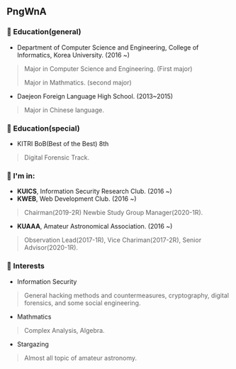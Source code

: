 ## PngWnA

### 🌱 Education(general)
* Department of Computer Science and Engineering, College of Informatics, Korea University. (2016 ~)
> Major in Computer Science and Engineering. (First major)
>
> Major in Mathmatics. (second major)


* Daejeon Foreign Language High School. (2013~2015)
> Major in Chinese language.

### 🌱 Education(special)
* KITRI BoB(Best of the Best) 8th
> Digital Forensic Track.


### 👯 I'm in:
* **KUICS**, Information Security Research Club. (2016 ~)
* **KWEB**, Web Development Club. (2016 ~)
> Chairman(2019-2R) Newbie Study Group Manager(2020-1R).
* **KUAAA**, Amateur Astronomical Association. (2016 ~)
> Observation Lead(2017-1R), Vice Chariman(2017-2R), Senior Advisor(2020-1R).


### 🔭 Interests
* Information Security
> General hacking methods and countermeasures, cryptography, digital forensics, and some social engineering.
* Mathmatics
> Complex Analysis, Algebra.
* Stargazing
> Almost all topic of amateur astronomy.



<!--
**PngWnA/PngWnA** is a ✨ _special_ ✨ repository because its `README.md` (this file) appears on your GitHub profile.

Here are some ideas to get you started:

- 🔭 I’m currently working on ...
- 🌱 I’m currently learning ...
- 👯 I’m looking to collaborate on ...
- 🤔 I’m looking for help with ...
- 💬 Ask me about ...
- 📫 How to reach me: ...
- 😄 Pronouns: ...
- ⚡ Fun fact: ...
-->
